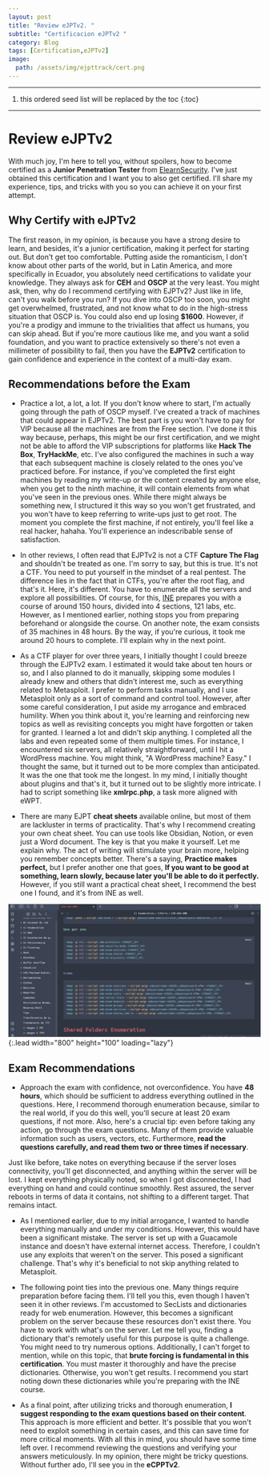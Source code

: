 ```yaml
---
layout: post
title: "Review eJPTv2. "
subtitle: "Certificacion eJPTv2 "
category: Blog
tags: [Certification,eJPTv2]
image:
  path: /assets/img/ejpttrack/cert.png
---
```


***

<!--more-->

1. this ordered seed list will be replaced by the toc
{:toc}

***

# Review eJPTv2

With much joy, I'm here to tell you, without spoilers, how to become certified as a **Junior Penetration Tester** from [ElearnSecurity]. I've just obtained this certification and I want you to also get certified. I'll share my experience, tips, and tricks with you so you can achieve it on your first attempt.

[ElearnSecurity]: https://elearnsecurity.com/product/ejpt-certification/


## Why Certify with eJPTv2

The first reason, in my opinion, is because you have a strong desire to learn, and besides, it's a junior certification, making it perfect for starting out. But don't get too comfortable. Putting aside the romanticism, I don't know about other parts of the world, but in Latin America, and more specifically in Ecuador, you absolutely need certifications to validate your knowledge. They always ask for **CEH** and **OSCP** at the very least. You might ask, then, why do I recommend certifying with EJPTv2? Just like in life, can't you walk before you run? If you dive into OSCP too soon, you might get overwhelmed, frustrated, and not know what to do in the high-stress situation that OSCP is. You could also end up losing **$1600**. However, if you're a prodigy and immune to the trivialities that affect us humans, you can skip ahead. But if you're more cautious like me, and you want a solid foundation, and you want to practice extensively so there's not even a millimeter of possibility to fail, then you have the **EJPTv2** certification to gain confidence and experience in the context of a multi-day exam.

## Recommendations before the Exam

- Practice a lot, a lot, a lot. If you don't know where to start, I'm actually going through the path of OSCP myself. I've created a track of machines that could appear in EJPTv2. The best part is you won't have to pay for VIP because all the machines are from the Free section. I've done it this way because, perhaps, this might be our first certification, and we might not be able to afford the VIP subscriptions for platforms like **Hack The Box**, **TryHackMe**, etc. I've also configured the machines in such a way that each subsequent machine is closely related to the ones you've practiced before. For instance, if you've completed the first eight machines by reading my write-up or the content created by anyone else, when you get to the ninth machine, it will contain elements from what you've seen in the previous ones. While there might always be something new, I structured it this way so you won't get frustrated, and you won't have to keep referring to write-ups just to get root. The moment you complete the first machine, if not entirely, you'll feel like a real hacker, hahaha. You'll experience an indescribable sense of satisfaction.

- In other reviews, I often read that EJPTv2 is not a CTF **Capture The Flag** and shouldn't be treated as one. I'm sorry to say, but this is true. It's not a CTF. You need to put yourself in the mindset of a real pentest. The difference lies in the fact that in CTFs, you're after the root flag, and that's it. Here, it's different. You have to enumerate all the servers and explore all possibilities. Of course, for this, [INE] prepares you with a course of around 150 hours, divided into 4 sections, 121 labs, etc. However, as I mentioned earlier, nothing stops you from preparing beforehand or alongside the course. On another note, the exam consists of 35 machines in 48 hours. By the way, if you're curious, it took me around 20 hours to complete. I'll explain why in the next point.

[INE]: (https://my.ine.com/CyberSecurity/learning-paths/61f88d91-79ff-4d8f-af68-873883dbbd8c/penetration-testing-student)

- As a CTF player for over three years, I initially thought I could breeze through the EJPTv2 exam. I estimated it would take about ten hours or so, and I also planned to do it manually, skipping some modules I already knew and others that didn't interest me, such as everything related to Metasploit. I prefer to perform tasks manually, and I use Metasploit only as a sort of command and control tool. However, after some careful consideration, I put aside my arrogance and embraced humility. When you think about it, you're learning and reinforcing new topics as well as revisiting concepts you might have forgotten or taken for granted. I learned a lot and didn't skip anything. I completed all the labs and even repeated some of them multiple times. For instance, I encountered six servers, all relatively straightforward, until I hit a WordPress machine. You might think, "A WordPress machine? Easy." I thought the same, but it turned out to be more complex than anticipated. It was the one that took me the longest. In my mind, I initially thought about plugins and that's it, but it turned out to be slightly more intricate. I had to script something like **xmlrpc.php**, a task more aligned with eWPT.

- There are many EJPT **cheat sheets** available online, but most of them are lackluster in terms of practicality. That's why I recommend creating your own cheat sheet. You can use tools like Obsidian, Notion, or even just a Word document. The key is that you make it yourself. Let me explain why. The act of writing will stimulate your brain more, helping you remember concepts better. There's a saying, **Practice makes perfect,** but I prefer another one that goes, **If you want to be good at something, learn slowly, because later you'll be able to do it perfectly.** However, if you still want a practical cheat sheet, I recommend the best one I found, and it's from INE as well.


![list](/assets/img/ejpttrack/cheet.png){:.lead width="800" height="100" loading="lazy"}


[cheetsheet]: (https://blog.syselement.com/ine/courses/ejpt/ejpt-cheatsheet)

## Exam Recommendations

- Approach the exam with confidence, not overconfidence. You have **48 hours**, which should be sufficient to address everything outlined in the questions. Here, I recommend thorough enumeration because, similar to the real world, if you do this well, you'll secure at least 20 exam questions, if not more. Also, here's a crucial tip: even before taking any action, go through the exam questions. Many of them provide valuable information such as users, vectors, etc. Furthermore, **read the questions carefully, and read them two or three times if necessary**.

Just like before, take notes on everything because if the server loses connectivity, you'll get disconnected, and anything within the server will be lost. I kept everything physically noted, so when I got disconnected, I had everything on hand and could continue smoothly. Rest assured, the server reboots in terms of data it contains, not shifting to a different target. That remains intact.

- As I mentioned earlier, due to my initial arrogance, I wanted to handle everything manually and under my conditions. However, this would have been a significant mistake. The server is set up with a Guacamole instance and doesn't have external internet access. Therefore, I couldn't use any exploits that weren't on the server. This posed a significant challenge. That's why it's beneficial to not skip anything related to Metasploit.

- The following point ties into the previous one. Many things require preparation before facing them. I'll tell you this, even though I haven't seen it in other reviews. I'm accustomed to SecLists and dictionaries ready for web enumeration. However, this becomes a significant problem on the server because these resources don't exist there. You have to work with what's on the server. Let me tell you, finding a dictionary that's remotely useful for this purpose is quite a challenge. You might need to try numerous options. Additionally, I can't forget to mention, while on this topic, that **brute forcing is fundamental in this certification**. You must master it thoroughly and have the precise dictionaries. Otherwise, you won't get results. I recommend you start noting down these dictionaries while you're preparing with the INE course.

- As a final point, after utilizing tricks and thorough enumeration, **I suggest responding to the exam questions based on their content**. This approach is more efficient and better. It's possible that you won't need to exploit something in certain cases, and this can save time for more critical moments. With all this in mind, you should have some time left over. I recommend reviewing the questions and verifying your answers meticulously. In my opinion, there might be tricky questions. Without further ado, I'll see you in the **eCPPTv2**.
